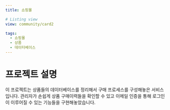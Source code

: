```yaml
---
title: 쇼핑몰

# Listing view
view: community/card2

tags:
  - 쇼핑몰
  - 상품
  - 데이터베이스
---
```

# 프로젝트 설명
 이 프로젝트는 상품들의 데이터베이스를 정리해서 구매 프로세스를 구성해놓은 서비스 입니다. 관리자가 손쉽게 상품 구매이력들을 확인할 수 있고 이메일 인증을 통해 로그인이 이루어질 수 있는 기능들을 구현해놓았습니다.